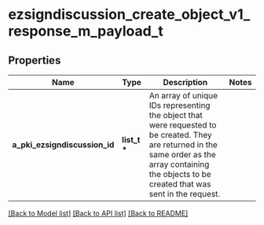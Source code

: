 # ezsigndiscussion_create_object_v1_response_m_payload_t

## Properties
Name | Type | Description | Notes
------------ | ------------- | ------------- | -------------
**a_pki_ezsigndiscussion_id** | **list_t \*** | An array of unique IDs representing the object that were requested to be created.  They are returned in the same order as the array containing the objects to be created that was sent in the request. | 

[[Back to Model list]](../README.md#documentation-for-models) [[Back to API list]](../README.md#documentation-for-api-endpoints) [[Back to README]](../README.md)


